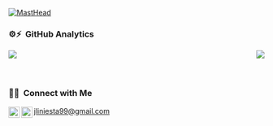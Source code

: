 [![MastHead](https://user-images.githubusercontent.com/47398784/122990768-99997380-d3a4-11eb-80d7-206b7a43b01e.jpg)](https://jliniesta.github.io/)

<!-- ### Hi there, I'm [Javier!](https://hemant.codes) 👋 
 -->

### ⚙️⚡ &nbsp;GitHub Analytics

<p align=center>
  <div align=center>
    <a>
      <img align="left" src="https://github-readme-stats.vercel.app/api/top-langs/?username=jliniesta&Mathematica&title_color=61dafb&text_color=ffffff&icon_color=2bbc8a&bg_color=20232a&langs_count=6&layout=compact&border_color=61dafb&hide_border=true&theme=react" />
    </a>
    <a>
      <img align="right" src="https://github-readme-stats.vercel.app/api?username=jliniesta&show_icons=true&theme=react&border_color=61dafb&hide_border=true" />
    </a>
  </div>
</p>

<br><br><br>


### 🤝🏻 &nbsp;Connect with Me

<a href="https://www.linkedin.com/in/javierlopeziniesta/">
  <img align="left" alt="Linkedin" width="22px" src="https://github.com/zumrudu-anka/zumrudu-anka/blob/master/images/linkedin.svg" />
</a>
<a href="https://t.me/iniesta_99">
  <img align="left" alt="Telegram" width="22px" src="https://upload.wikimedia.org/wikipedia/commons/thumb/8/83/Telegram_2019_Logo.svg/768px-Telegram_2019_Logo.svg.png" />
</a>
<a href="mailto:jliniesta99@gmail.com">jliniesta99@gmail.com</a>
